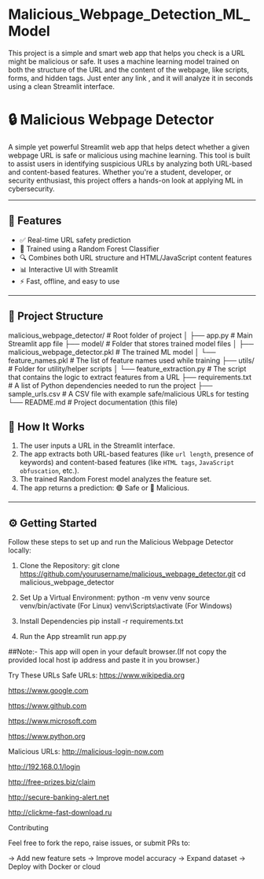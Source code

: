 # Malicious_Webpage_Detection_ML_Model
This project is a simple and smart web app that helps you check is a URL might be malicious or safe. It uses a machine learning model trained on both the structure of the URL and the content of the webpage, like scripts, forms, and hidden tags. Just enter any link , and it will analyze it in seconds using a clean Streamlit interface.


# 🔒 Malicious Webpage Detector

A simple yet powerful Streamlit web app that helps detect whether a given webpage URL is safe or malicious using machine learning. This tool is built to assist users in identifying suspicious URLs by analyzing both URL-based and content-based features. Whether you're a student, developer, or security enthusiast, this project offers a hands-on look at applying ML in cybersecurity.

---

## 🚀 Features

- ✅ Real-time URL safety prediction  
- 🧠 Trained using a Random Forest Classifier  
- 🔍 Combines both URL structure and HTML/JavaScript content features  
- 📊 Interactive UI with Streamlit  
- ⚡ Fast, offline, and easy to use

---

## 📂 Project Structure

malicious_webpage_detector/     # Root folder of project
│
├── app.py                      # Main Streamlit app file
├── model/                      # Folder that stores trained model files
│   ├── malicious_webpage_detector.pkl   # The trained ML model
│   └── feature_names.pkl      # The list of feature names used while training
├── utils/                      # Folder for utility/helper scripts
│   └── feature_extraction.py  # The script that contains the logic to extract features from a URL
├── requirements.txt            # A list of Python dependencies needed to run the project
├── sample_urls.csv             # A CSV file with example safe/malicious URLs for testing
└── README.md                   # Project documentation (this file)


## 🧠 How It Works

1. The user inputs a URL in the Streamlit interface.
2. The app extracts both URL-based features (like `url length`, presence of keywords) and content-based features (like `HTML tags`, `JavaScript obfuscation`, etc.).
3. The trained Random Forest model analyzes the feature set.
4. The app returns a prediction: 🟢 Safe or 🔴 Malicious.

---

## ⚙️ Getting Started

Follow these steps to set up and run the Malicious Webpage Detector locally:

1. Clone the Repository:
    git clone https://github.com/yourusername/malicious_webpage_detector.git
    cd malicious_webpage_detector

2. Set Up a Virtual Environment:
    python -m venv venv
    source venv/bin/activate (For Linux)
    venv\Scripts\activate  (For Windows)

3. Install Dependencies
    pip install -r requirements.txt

4. Run the App
    streamlit run app.py


##Note:- This app will open in your default browser.(If not copy the provided local host ip address and paste it in you browser.)


 Try These URLs
Safe URLs:
  https://www.wikipedia.org
  
  https://www.google.com
  
  https://www.github.com
  
  https://www.microsoft.com
  
  https://www.python.org

Malicious URLs:
  http://malicious-login-now.com
  
  http://192.168.0.1/login
  
  http://free-prizes.biz/claim
  
  http://secure-banking-alert.net
  
  http://clickme-fast-download.ru

Contributing

Feel free to fork the repo, raise issues, or submit PRs to:
  
->  Add new feature sets
->  Improve model accuracy
->  Expand dataset
->  Deploy with Docker or cloud










